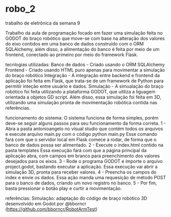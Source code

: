 # robo_2
trabalho de eletrônica da semana 9 

Trabalho da aula de programação focado em fazer uma simulação feita no GODOT do braço robótico que move-se com base na alteração dos valores do eixo contidos 
em uma banco de dados construído com o ORM SQLAlchemy, além disso, a alimentação do banco é feita por meio de um frontend, conectado ao primeiro por meio do framework
Flask.

tecnlogias utilizadas: 
Banco de dados - Criado usando o ORM SQLAlchemy 
Frontend - Criado usando HTML puro apenas para movimentar a simulação do braço robótico
Integração - A integração entre backend e frontend da aplicação foi feita em Flask, que trata-se de um framework de Python para permitir inteção entre usuário e dados.
Simulação - A simualação do braço robótico foi feita utilizando a plataforma GODOT, que uitliza a liguagem orientada a objetos GD script. Além disso, essa simulação 
foi feita em 3D, utilizando uma simulação pronta de movimentação robótica contida nas referências.

funcionamento do sistema: O sistema funciona de forma simples, porém deve-se seguir alguns passos para seu funcionamento da forma correta.
1 - Abra a pasta antonioangelo no visual studio que contém todos os arquivos e execute arquivo main.py com o código python main.py
    Esse comando fará com que o servidor local em Flask comece a rodar, de forma que o banco de dados possa ser alimentado.
2 - Execute o index.html contido na pasta templates
    Essa execução fará com que a página principal da aplicação abra, com campos em branco para preenchimento dos valores desejados para os eixos.
3 - Rode o programa GODOT e importe o arquivo project.godot, bastando executar a aplicação.
    Essa execução vai abrir a simulação 3D, pronta para receber valores.
4 - Preencha os campos do index e envie os dados.
    Essa ação manda uma requesição de método POST para o banco de dados, criando um novo registro no banco.
5 - Por fim, basta pressionar o botão play e curtir a movimentação.   


referências:
Simulação: adaptação do código de braço robótico 3D desenvolvido em Godot por @bborncr (https://github.com/bborncr/RobotArmTest)
